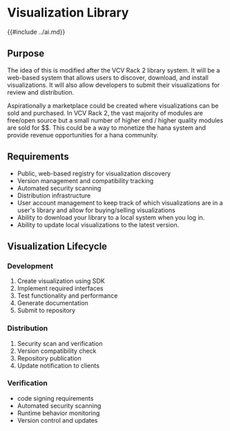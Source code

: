 # Visualization Library
{{#include ../ai.md}}

## Purpose
The idea of this is modified after the VCV Rack 2 library system. It will be a web-based system that allows users to discover, download, and install visualizations. It will also allow developers to submit their visualizations for review and distribution.

Aspirationally a marketplace could be created where visualizations can be sold and purchased. In VCV Rack 2, the vast majority of modules are free/open source but a small number of higher end / higher quality modules are sold for $$. This could be a way to monetize the hana system and provide revenue opportunities for a hana community.

## Requirements
- Public, web-based registry for visualization discovery
- Version management and compatibility tracking
- Automated security scanning
- Distribution infrastructure
- User account management to keep track of which visualizations are in a user's library and allow for buying/selling visualizations
- Ability to download your library to a local system when you log in.
- Ability to update local visualizations to the latest version.

## Visualization Lifecycle
### Development
1. Create visualization using SDK
2. Implement required interfaces
3. Test functionality and performance
4. Generate documentation
5. Submit to repository
### Distribution
1. Security scan and verification
2. Version compatibility check
3. Repository publication
4. Update notification to clients


### Verification
- code signing requirements
- Automated security scanning
- Runtime behavior monitoring
- Version control and updates
